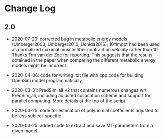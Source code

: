 Change Log
==========

2.0
----------------------
- 2020-07-20: corrected bug in metabolic energy models (Umberger2003, Umberger2010, Uchida2016); 10*lmopt had been used as normalized maximal muscle fiber contraction velocity rather than 10. Thanks Tim van der Zee for reporting. This suggests that the results obtained in the paper when comparing the different metabolic energy models might be incorrect.

- 2020-04-06: code for writing .txt file with cpp code for building OpenSim model programmatically. 

- 2020-03-31: PredSim_all_v2 that contains numerous changes wrt PredSim_all, including adjusted collocation scheme and support for parallel computing. More details at the top of the script.

- 2020-03-25: code for estimation of polynomial coefficients adjusted to be less subject-specific.    

- 2020-03-25: added code to extract and save MT-parameters from a given model.           
